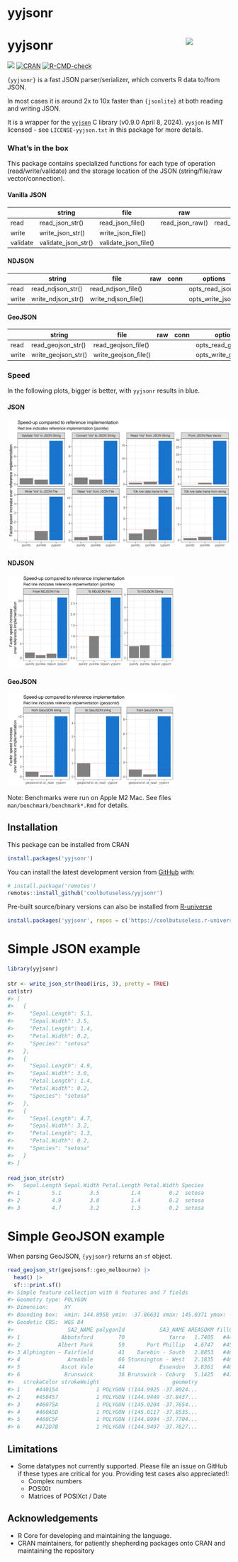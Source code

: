 yyjsonr
================

<!-- README.md is generated from README.Rmd. Please edit that file -->

# yyjsonr <img src="man/figures/logo.png" align="right" width = "20%"/>

<!-- badges: start -->

![](https://img.shields.io/badge/cool-useless-green.svg)
[![CRAN](http://www.r-pkg.org/badges/version/yyjsonr)](https://cran.r-project.org/package=yyjsonr)
[![R-CMD-check](https://github.com/coolbutuseless/yyjsonr/actions/workflows/R-CMD-check.yaml/badge.svg)](https://github.com/coolbutuseless/yyjsonr/actions/workflows/R-CMD-check.yaml)
<!-- badges: end -->

`{yyjsonr}` is a fast JSON parser/serializer, which converts R data
to/from JSON.

In most cases it is around 2x to 10x faster than `{jsonlite}` at both
reading and writing JSON.

It is a wrapper for the [`yyjson`](https://github.com/ibireme/yyjson) C
library (v0.9.0 April 8, 2024). `yysjon` is MIT licensed - see
`LICENSE-yyjson.txt` in this package for more details.

### What’s in the box

This package contains specialized functions for each type of operation
(read/write/validate) and the storage location of the JSON
(string/file/raw vector/connection).

#### Vanilla JSON

|          | string              | file                 | raw             | conn             | options           |
|----------|---------------------|----------------------|-----------------|------------------|-------------------|
| read     | read_json_str()     | read_json_file()     | read_json_raw() | read_json_conn() | opts_read_json()  |
| write    | write_json_str()    | write_json_file()    |                 |                  | opts_write_json() |
| validate | validate_json_str() | validate_json_file() |                 |                  |                   |

#### NDJSON

|       | string             | file                | raw | conn | options           |
|-------|--------------------|---------------------|-----|------|-------------------|
| read  | read_ndjson_str()  | read_ndjson_file()  |     |      | opts_read_json()  |
| write | write_ndjson_str() | write_ndjson_file() |     |      | opts_write_json() |

#### GeoJSON

|       | string              | file                 | raw | conn | options              |
|-------|---------------------|----------------------|-----|------|----------------------|
| read  | read_geojson_str()  | read_geojson_file()  |     |      | opts_read_geojson()  |
| write | write_geojson_str() | write_geojson_file() |     |      | opts_write_geojson() |

### Speed

In the following plots, bigger is better, with `yyjsonr` results in
blue.

#### JSON

<img src="man/figures/benchmark-summary.png">

#### NDJSON

<img src="man/figures/benchmark-ndjson.png" width="75%">

#### GeoJSON

<img src="man/figures/benchmark-geojson.png" width="75%">

Note: Benchmarks were run on Apple M2 Mac. See files
`man/benchmark/benchmark*.Rmd` for details.

## Installation

This package can be installed from CRAN

``` r
install.packages('yyjsonr')
```

You can install the latest development version from
[GitHub](https://github.com/coolbutuseless/yyjsonr) with:

``` r
# install.package('remotes')
remotes::install_github('coolbutuseless/yyjsonr')
```

Pre-built source/binary versions can also be installed from
[R-universe](https://r-universe.dev)

``` r
install.packages('yyjsonr', repos = c('https://coolbutuseless.r-universe.dev', 'https://cloud.r-project.org'))
```

# Simple JSON example

``` r
library(yyjsonr)

str <- write_json_str(head(iris, 3), pretty = TRUE)
cat(str)
#> [
#>   {
#>     "Sepal.Length": 5.1,
#>     "Sepal.Width": 3.5,
#>     "Petal.Length": 1.4,
#>     "Petal.Width": 0.2,
#>     "Species": "setosa"
#>   },
#>   {
#>     "Sepal.Length": 4.9,
#>     "Sepal.Width": 3.0,
#>     "Petal.Length": 1.4,
#>     "Petal.Width": 0.2,
#>     "Species": "setosa"
#>   },
#>   {
#>     "Sepal.Length": 4.7,
#>     "Sepal.Width": 3.2,
#>     "Petal.Length": 1.3,
#>     "Petal.Width": 0.2,
#>     "Species": "setosa"
#>   }
#> ]

read_json_str(str)
#>   Sepal.Length Sepal.Width Petal.Length Petal.Width Species
#> 1          5.1         3.5          1.4         0.2  setosa
#> 2          4.9         3.0          1.4         0.2  setosa
#> 3          4.7         3.2          1.3         0.2  setosa
```

# Simple GeoJSON example

When parsing GeoJSON, `{yyjsonr}` returns an `sf` object.

``` r
read_geojson_str(geojsonsf::geo_melbourne) |> 
  head() |>
  sf:::print.sf()
#> Simple feature collection with 6 features and 7 fields
#> Geometry type: POLYGON
#> Dimension:     XY
#> Bounding box:  xmin: 144.8958 ymin: -37.86631 xmax: 145.0371 ymax: -37.75423
#> Geodetic CRS:  WGS 84
#>                 SA2_NAME polygonId           SA3_NAME AREASQKM fillColor
#> 1             Abbotsford        70              Yarra   1.7405   #440154
#> 2            Albert Park        59       Port Phillip   4.6747   #450457
#> 3 Alphington - Fairfield        41    Darebin - South   2.8853   #46075A
#> 4               Armadale        66 Stonnington - West   2.1835   #460A5D
#> 5             Ascot Vale        44           Essendon   3.8361   #460C5F
#> 6              Brunswick        36 Brunswick - Coburg   5.1425   #472D7B
#>   strokeColor strokeWeight                       geometry
#> 1     #440154            1 POLYGON ((144.9925 -37.8024...
#> 2     #450457            1 POLYGON ((144.9449 -37.8437...
#> 3     #46075A            1 POLYGON ((145.0204 -37.7654...
#> 4     #460A5D            1 POLYGON ((145.0117 -37.8535...
#> 5     #460C5F            1 POLYGON ((144.8994 -37.7704...
#> 6     #472D7B            1 POLYGON ((144.9497 -37.7627...
```

## Limitations

- Some datatypes not currently supported. Please file an issue on GitHub
  if these types are critical for you. Providing test cases also
  appreciated!:
  - Complex numbers
  - POSIXlt
  - Matrices of POSIXct / Date

## Acknowledgements

- R Core for developing and maintaining the language.
- CRAN maintainers, for patiently shepherding packages onto CRAN and
  maintaining the repository
